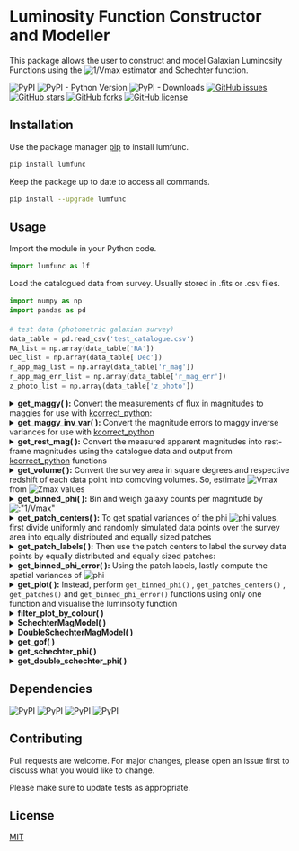 # Luminosity Function Constructor and Modeller

This package allows the user to construct and model Galaxian Luminosity Functions using the ![1/Vmax](https://render.githubusercontent.com/render/math?math=\frac{1}{V_{max}} ) estimator and Schechter function.  

![PyPI](https://img.shields.io/pypi/v/lumfunc?color=sucess)    ![PyPI - Python Version](https://img.shields.io/pypi/pyversions/lumfunc)    ![PyPI - Downloads](https://img.shields.io/pypi/dm/lumfunc?color=blue&label=downloads%20%E2%AC%87)    [![GitHub issues](https://img.shields.io/github/issues/manasveesaraf/lumfunc)](https://github.com/manasveesaraf/lumfunc/issues)    [![GitHub stars](https://img.shields.io/github/stars/manasveesaraf/lumfunc)](https://github.com/manasveesaraf/lumfunc/stargazers)    [![GitHub forks](https://img.shields.io/github/forks/manasveesaraf/lumfunc)](https://github.com/manasveesaraf/lumfunc/network)    [![GitHub license](https://img.shields.io/github/license/manasveesaraf/lumfunc)](https://github.com/manasveesaraf/lumfunc/blob/master/LICENSE)

## Installation

Use the package manager [pip](https://pypi.org/project/lumfunc/) to install lumfunc.

```bash
pip install lumfunc
```
Keep the package up to date to access all commands. 

```bash
pip install --upgrade lumfunc
```

## Usage

Import the module in your Python code.

```python
import lumfunc as lf
```
Load the catalogued data from survey. Usually stored in .fits or .csv files.

```python
import numpy as np
import pandas as pd

# test data (photometric galaxian survey)
data_table = pd.read_csv('test_catalogue.csv')
RA_list = np.array(data_table['RA'])
Dec_list = np.array(data_table['Dec'])
r_app_mag_list = np.array(data_table['r_mag'])
r_app_mag_err_list = np.array(data_table['r_mag_err'])
z_photo_list = np.array(data_table['z_photo'])
```

<details><summary><b>get_maggy( ):</b> Convert the measurements of flux in magnitudes to maggies for use with <a href="https://github.com/nirinA/kcorrect_python">kcorrect_python</a>:</summary>
<p>

Return maggies from magnitudes.

```python
r_maggies_list = lf.get_maggy(r_app_mag_list) 
print(r_maggies_list[0:4])
# returns 
# [1.83315843e-08 2.27614539e-08 1.33659552e-08 1.13031632e-07]

# rudimentarily:
lf.get_maggy(np.array([19.342, 19.107, 19.685, 17.367]))
# returns
# array([1.83315843e-08, 2.27614539e-08, 1.33659552e-08, 1.13031632e-07])
```

</p>
</details>

<details><summary><b>get_maggy_inv_var( ):</b> Convert the magnitude errors to maggy inverse variances for use with <a href="https://github.com/nirinA/kcorrect_python">kcorrect_python</a></summary>
<p>

Return maggy inverse variances from maggies and magnitude errors.

```python
r_maggy_inv_var_list = lf.get_maggy_inv_var(r_maggies_list, r_app_mag_err_list)
print(r_maggy_inv_var_list[0:4])
# returns 
# [2.19244475e+20 5.68838063e+20 4.12409497e+20 9.22674759e+19]

# rudimentarily:
lf.get_maggy_inv_var(np.array([1.83315843e-08, 2.27614539e-08, 1.33659552e-08, 1.13031632e-07]),
                     np.array([0.004, 0.002, 0.004, 0.001]))
# returns
# array([2.19244474e+20, 5.68838064e+20, 4.12409494e+20, 9.22674766e+19])
```

</p>
</details>

<details><summary><b>get_rest_mag( ):</b> Convert the measured apparent magnitudes into rest-frame magnitudes using the catalogue data and output from <a href="https://github.com/nirinA/kcorrect_python">kcorrect_python</a> functions</summary>
<p>
    
Load maggy ratios output file from [kcorrect_python](https://github.com/nirinA/kcorrect_python).

```python
maggy_ratios_table = pd.read_csv('test_maggy_ratios.csv', delimiter=' ')
r_maggy_ratio_list = np.array(maggy_ratios_table['maggy_ratio'])
```    
Return rest-frame magnitudes from the apparent magnitudes, redshifts and maggy ratios.

```python
r_rest_mag_list = lf.get_rest_mag(z_photo_list, r_app_mag_list, r_maggy_ratio_list)
print(r_rest_mag_list[0:4])
# returns 
# [-22.89979359 -21.51881811 -23.02717126 -20.79614551]

# rudimentarily:
lf.get_rest_mag(np.array([0.42, 0.24, 0.46, 0.09]),
                np.array([19.342, 19.107, 19.685, 17.367]),
                np.array([0.67165941, 0.81335927, 0.54066526, 0.91925443]))
# returns
# array([-22.8997936 , -21.51881811, -23.02717126, -20.79614551])
```

</p>
</details>

<details><summary><b>get_volume( ):</b> Convert the survey area in square degrees and respective redshift of each data point into comoving volumes. So, estimate <img src="https://render.githubusercontent.com/render/math?math={V_{max}}" alt="Vmax" /> from <img src = "https://render.githubusercontent.com/render/math?math={z_{max}}" alt="Zmax" /> values </summary>
<p>

Return comoving volume from the survey area and redshifts.

```python
survey_area = 100.0 #sq. degrees
V_list = lf.get_volume(survey_area, z_photo_list)
print(V_list[:4])
# returns 
# [43208407.50293904 9274338.02683353 54988309.45363603 546254.32632565]

# rudimentarily:
lf.get_volume(100.0, np.array([0.42, 0.24, 0.46, 0.09]))
# returns
# array([43208407.50293904, 9274338.02683353, 54988309.45363603, 546254.32632565])
```

</p>
</details>


<details>
  <summary><b>get_binned_phi( ):</b> Bin and weigh galaxy counts per magnitude by <img src="https://render.githubusercontent.com/render/math?math=\frac{1}{V_{max}}" alt=:"1/Vmax"> </summary>
  <p>
    
Return M, M errors and phi from the rest-frame magnitudes, ![Vmax](https://render.githubusercontent.com/render/math?math={V_{max}} ) values and number of bins.

```python
n_bins = 10
M_list, M_err_list, phi_list = lf.get_binned_phi(r_rest_mag_list, V_list, n_bins)
print(M_list)
# returns
# [-27.75116273 -26.26581137 -24.78046    -23.29510864 -21.80975727
#  -20.32440591 -18.83905454 -17.35370318 -15.86835182 -14.38300045]
print(M_err_list)
# returns
# [0.74267568 0.74267568 0.74267568 0.74267568 0.74267568 
#  0.74267568 0.74267568 0.74267568 0.74267568 0.74267568]
print(phi_list)
# returns 
# [5.12016808e-10 0.00000000e+00 6.87358202e-08 3.55674570e-06 1.18791217e-05 
#  2.44735150e-05 5.43431411e-05 1.30067824e-04 1.04554476e-04 1.74886746e-03]

# OR a rudimentarily example:
lf.get_binned_phi(
    np.array([-23, -21, -19, -22, -23, -23, -22, -23, -22, -22, -19, -21]),
    np.array([
        8e+08, 2e+08, 2e+07, 3e+08, 6e+08, 6e+08, 4e+08, 7e+08, 5e+08, 6e+08,
        7e+06, 1e+08
    ]), 4)
# returns 
# (array([-22.5, -21.5, -20.5, -19.5]),
#  array([0.5, 0.5, 0.5, 0.5]),
#  array([1.06411667e-08, 1.02900000e-08, 0.00000000e+00, 1.32300000e-07]))
```

  </p>
</details>

<details>
  <summary><b>get_patch_centers( ):</b> To get spatial variances of the phi <img src="https://render.githubusercontent.com/render/math?math=\phi" alt="phi"> values, first divide uniformly and randomly simulated data points over the survey area into equally distributed and equally sized patches</summary>
  <p>

Return patch centers as (RA, Dec) from the RA, Dec and number of patches.

```python
n_patches = 10
centers_array = lf.get_patch_centers(RA_list,
                                     Dec_list,
                                     n_patches,
                                     survey='kids',
                                     max_iterations=int(100),
                                     tolerance=1.0e-1)
print(centers_array)
# returns
# [[ 1.38832190e+02 -1.00733144e+00]
#  [ 2.17105380e+02  1.08365630e+00]
#  [ 1.80666296e+02 -2.73070692e-01]
#  [ 1.34335764e+02  1.31532218e-01]
#  [ 1.38831715e+02  2.15292944e+00]
#  [ 1.29005160e+02  1.01211250e+00]
#  [ 2.13883209e+02 -1.52070351e-02]
#  [ 1.32326750e+02  2.01815821e+00]
#  [ 2.21141020e+02  4.73369162e-01]
#  [ 1.38831187e+02  5.23810834e-01]]
```

  </p>
</details>

<details><summary><b>get_patch_labels( ):</b> Then use the patch centers to label the survey data points by equally distributed and equally sized patches: </summary>
<p>

Return patch labels for each data point from RA, Dec, number of patches and patch center guesses.

```python
labels = lf.get_patch_labels(RA_list,
                             Dec_list,
                             n_patches,
                             centers_array,
                             survey='kids',
                             numba_installed=True,
                             plot_savename='test_patches.png')
# displays plot
```

![get_patches](https://raw.githubusercontent.com/manasveesaraf/lumfunc/master/test/test_patches.png)

</p>
</details>

<details><summary><b>get_binned_phi_error( ):</b> Using the patch labels, lastly compute the spatial variances of <img src="https://render.githubusercontent.com/render/math?math=\phi" alt="phi"></summary>
<p>

Return error on phi from rest-frame magnitude, maximum observed volume, labels, number of patches and number of bins.

```python
phi_err_list = lf.get_binned_phi_error(r_rest_mag_list, V_list, labels, 10, 10)
print(phi_err_list)
# returns
# [3.03839559e-06 7.40731159e-06 9.37491641e-06 1.52090965e-05
#  3.56343615e-05 5.44297508e-05 4.18036097e-05 1.39310857e-04
#  2.08627224e-04 3.58080092e-03]
```

</p>
</details>



<details><summary><b>get_plot( ):</b> Instead, perform <code>get_binned_phi()</code> , <code>get_patches_centers()</code> , <code>get_patches()</code> and <code>get_binned_phi_error()</code> functions using only one function and visualise the luminsoity function</summary>
<p>

Plot the ![1/Vmax](https://render.githubusercontent.com/render/math?math=\frac{1}{V_{max}} ) weighted luminosity function, binned by magnitude.

```python
M_list, M_err_list, phi_list, phi_err_list = lf.get_plot(
    r_rest_mag_list,
    V_list,
    10,
    RA_list,
    Dec_list,
    10,
    centers_array,
    survey='kids',
    numba_installed=True,
    plot_savename='test_LF.png')

# displays plot
```

![plot_LF](https://raw.githubusercontent.com/manasveesaraf/lumfunc/master/test/test_LF.png)

</p>
</details>


<details><summary><b>filter_plot_by_colour( )</b></summary>
<p>

Plots the 1/Vmax weighted luminosity function from data, binned by magnitude and filtered by galaxy colours. The galaxy colours are filtered by red and blue with the help of the input colour dichotomy line parameters. The colour dichotomy line parameters can be inferred from a CMD plot.

</p>
</details>

<details><summary><b>SchechterMagModel( )</b></summary>
<p>

Single Schechter luminosity function in terms of magnitude from 3 free parameters of the model.

</p>
</details>

<details><summary><b>DoubleSchechterMagModel( )</b></summary>
<p>

Double Schechter luminosity function in terms of magnitude from 5 free parameters of the model.

</p>
</details>

<details><summary><b>get_gof( )</b></summary>
<p>

Returns reduced chi squared estimate of goodness of fit.

</p>
</details>

<details><summary><b>get_schechter_phi( )</b></summary>
<p>

Least square fits single Schechter function model on data.
Returns best fit phi, reduced chi squared estimate and the 3 Schechter parameters with their errors.

</p>
</details>

<details><summary><b>get_double_schechter_phi( )</b></summary>
<p>
    
Least square fits double Schechter function model on data.
Returns best fit phi, reduced chi squared estimate and the 5 Schechter parameters with their errors.    

</p>
</details>

## Dependencies
![PyPI](https://img.shields.io/pypi/v/astropy?label=astropy)    ![PyPI](https://img.shields.io/pypi/v/numpy?label=numpy)    ![PyPI](https://img.shields.io/pypi/v/scipy?label=scipy)    ![PyPI](https://img.shields.io/pypi/v/matplotlib?label=matplotlib)

## Contributing
Pull requests are welcome. For major changes, please open an issue first to discuss what you would like to change.

Please make sure to update tests as appropriate.

## License
[MIT](https://github.com/manasveesaraf/LuminosityFunction/blob/master/LICENSE)
